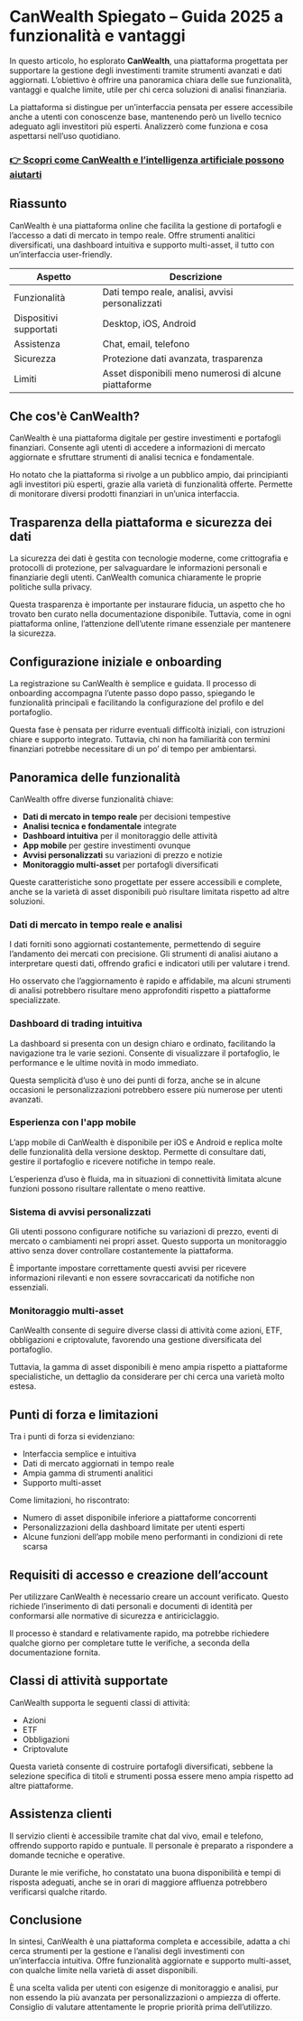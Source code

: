 # CanWealth Spiegato – Guida 2025 a funzionalità e vantaggi
   
In questo articolo, ho esplorato **CanWealth**, una piattaforma progettata per supportare la gestione degli investimenti tramite strumenti avanzati e dati aggiornati. L’obiettivo è offrire una panoramica chiara delle sue funzionalità, vantaggi e qualche limite, utile per chi cerca soluzioni di analisi finanziaria.

La piattaforma si distingue per un’interfaccia pensata per essere accessibile anche a utenti con conoscenze base, mantenendo però un livello tecnico adeguato agli investitori più esperti. Analizzerò come funziona e cosa aspettarsi nell’uso quotidiano.

### [👉 Scopri come CanWealth e l’intelligenza artificiale possono aiutarti](https://t.co/pWfKkZzZEM)
## Riassunto  
CanWealth è una piattaforma online che facilita la gestione di portafogli e l’accesso a dati di mercato in tempo reale. Offre strumenti analitici diversificati, una dashboard intuitiva e supporto multi-asset, il tutto con un’interfaccia user-friendly.

| Aspetto              | Descrizione                                  |
|----------------------|----------------------------------------------|
| Funzionalità         | Dati tempo reale, analisi, avvisi personalizzati |
| Dispositivi supportati| Desktop, iOS, Android                        |
| Assistenza           | Chat, email, telefono                        |
| Sicurezza            | Protezione dati avanzata, trasparenza       |
| Limiti               | Asset disponibili meno numerosi di alcune piattaforme|

## Che cos'è CanWealth?  
CanWealth è una piattaforma digitale per gestire investimenti e portafogli finanziari. Consente agli utenti di accedere a informazioni di mercato aggiornate e sfruttare strumenti di analisi tecnica e fondamentale.

Ho notato che la piattaforma si rivolge a un pubblico ampio, dai principianti agli investitori più esperti, grazie alla varietà di funzionalità offerte. Permette di monitorare diversi prodotti finanziari in un’unica interfaccia.

## Trasparenza della piattaforma e sicurezza dei dati  
La sicurezza dei dati è gestita con tecnologie moderne, come crittografia e protocolli di protezione, per salvaguardare le informazioni personali e finanziarie degli utenti. CanWealth comunica chiaramente le proprie politiche sulla privacy.

Questa trasparenza è importante per instaurare fiducia, un aspetto che ho trovato ben curato nella documentazione disponibile. Tuttavia, come in ogni piattaforma online, l’attenzione dell’utente rimane essenziale per mantenere la sicurezza.

## Configurazione iniziale e onboarding  
La registrazione su CanWealth è semplice e guidata. Il processo di onboarding accompagna l’utente passo dopo passo, spiegando le funzionalità principali e facilitando la configurazione del profilo e del portafoglio.

Questa fase è pensata per ridurre eventuali difficoltà iniziali, con istruzioni chiare e supporto integrato. Tuttavia, chi non ha familiarità con termini finanziari potrebbe necessitare di un po’ di tempo per ambientarsi.

## Panoramica delle funzionalità  
CanWealth offre diverse funzionalità chiave:

- **Dati di mercato in tempo reale** per decisioni tempestive  
- **Analisi tecnica e fondamentale** integrate  
- **Dashboard intuitiva** per il monitoraggio delle attività  
- **App mobile** per gestire investimenti ovunque  
- **Avvisi personalizzati** su variazioni di prezzo e notizie  
- **Monitoraggio multi-asset** per portafogli diversificati  

Queste caratteristiche sono progettate per essere accessibili e complete, anche se la varietà di asset disponibili può risultare limitata rispetto ad altre soluzioni.

### Dati di mercato in tempo reale e analisi  
I dati forniti sono aggiornati costantemente, permettendo di seguire l’andamento dei mercati con precisione. Gli strumenti di analisi aiutano a interpretare questi dati, offrendo grafici e indicatori utili per valutare i trend.

Ho osservato che l’aggiornamento è rapido e affidabile, ma alcuni strumenti di analisi potrebbero risultare meno approfonditi rispetto a piattaforme specializzate.

### Dashboard di trading intuitiva  
La dashboard si presenta con un design chiaro e ordinato, facilitando la navigazione tra le varie sezioni. Consente di visualizzare il portafoglio, le performance e le ultime novità in modo immediato.

Questa semplicità d’uso è uno dei punti di forza, anche se in alcune occasioni le personalizzazioni potrebbero essere più numerose per utenti avanzati.

### Esperienza con l'app mobile  
L’app mobile di CanWealth è disponibile per iOS e Android e replica molte delle funzionalità della versione desktop. Permette di consultare dati, gestire il portafoglio e ricevere notifiche in tempo reale.

L’esperienza d’uso è fluida, ma in situazioni di connettività limitata alcune funzioni possono risultare rallentate o meno reattive.

### Sistema di avvisi personalizzati  
Gli utenti possono configurare notifiche su variazioni di prezzo, eventi di mercato o cambiamenti nei propri asset. Questo supporta un monitoraggio attivo senza dover controllare costantemente la piattaforma.

È importante impostare correttamente questi avvisi per ricevere informazioni rilevanti e non essere sovraccaricati da notifiche non essenziali.

### Monitoraggio multi-asset  
CanWealth consente di seguire diverse classi di attività come azioni, ETF, obbligazioni e criptovalute, favorendo una gestione diversificata del portafoglio.

Tuttavia, la gamma di asset disponibili è meno ampia rispetto a piattaforme specialistiche, un dettaglio da considerare per chi cerca una varietà molto estesa.

## Punti di forza e limitazioni  
Tra i punti di forza si evidenziano:

- Interfaccia semplice e intuitiva  
- Dati di mercato aggiornati in tempo reale  
- Ampia gamma di strumenti analitici  
- Supporto multi-asset  

Come limitazioni, ho riscontrato:

- Numero di asset disponibile inferiore a piattaforme concorrenti  
- Personalizzazioni della dashboard limitate per utenti esperti  
- Alcune funzioni dell’app mobile meno performanti in condizioni di rete scarsa  

## Requisiti di accesso e creazione dell’account  
Per utilizzare CanWealth è necessario creare un account verificato. Questo richiede l’inserimento di dati personali e documenti di identità per conformarsi alle normative di sicurezza e antiriciclaggio.

Il processo è standard e relativamente rapido, ma potrebbe richiedere qualche giorno per completare tutte le verifiche, a seconda della documentazione fornita.

## Classi di attività supportate  
CanWealth supporta le seguenti classi di attività:

- Azioni  
- ETF  
- Obbligazioni  
- Criptovalute  

Questa varietà consente di costruire portafogli diversificati, sebbene la selezione specifica di titoli e strumenti possa essere meno ampia rispetto ad altre piattaforme.

## Assistenza clienti  
Il servizio clienti è accessibile tramite chat dal vivo, email e telefono, offrendo supporto rapido e puntuale. Il personale è preparato a rispondere a domande tecniche e operative.

Durante le mie verifiche, ho constatato una buona disponibilità e tempi di risposta adeguati, anche se in orari di maggiore affluenza potrebbero verificarsi qualche ritardo.

## Conclusione  
In sintesi, CanWealth è una piattaforma completa e accessibile, adatta a chi cerca strumenti per la gestione e l’analisi degli investimenti con un’interfaccia intuitiva. Offre funzionalità aggiornate e supporto multi-asset, con qualche limite nella varietà di asset disponibili.

È una scelta valida per utenti con esigenze di monitoraggio e analisi, pur non essendo la più avanzata per personalizzazioni o ampiezza di offerte. Consiglio di valutare attentamente le proprie priorità prima dell’utilizzo.